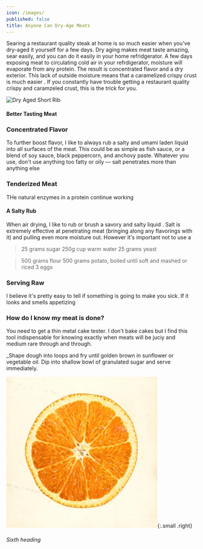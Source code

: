 ```yaml
---
icon: /images/
published: false
title: Anyone Can Dry-Age Meats
---
```


Searing a restaurant quality steak at home is so much easier when you've dry-aged it yourself for a few days. Dry aging makes meat taste amazing, sear easily, and you can do it easily in your home refridgerator. A few days exposing meat to circulating cold air in your refrdigerator, moisture will evaporate from any protein. The result is concentrated flavor and a dry exterior. This lack of outside moisture means that a caramelized crispy crust is much easier . If you constantly have trouble getting a restaurant quality crispy and caramzeled crust, this is the trick for you.

![Dry Aged Short Rib]({{site.baseurl}}/images/IMG_8287.HEIC)

#### Better Tasting Meat

### Concentrated Flavor
To further boost flavor, I like to always rub a salty and umami laden liquid into all surfaces of the meat. This could be as simple as fish sauce, or a blend of soy sauce, black peppercorn, and anchovy paste. Whatever you use, don't use anything too fatty or oily — salt penetrates more than anything else

### Tenderized Meat
THe natural enzymes in a protein continue working




#### A Salty Rub

When air drying, I like to rub or brush a savory and salty liquid . Salt is extremely effective at penetrating meat (bringing along any flavorings with it) and pulling even more moisture out. However it's important not to use a 


> 25 grams sugar
> 250g cup warm water
> 25 grams yeast

> 500 grams flour 
> 500 grams potato, boiled until soft and mashed or riced
> 3 eggs

### Serving Raw
I believe it's pretty easy to tell if something is going to make you sick. If it looks and smells appetizing 

### How do I know my meat is done?

You need to get a thin metal cake tester. I don't bake cakes but I find this tool indispensable for knowing exactly when meats will be juciy and medium rare through and through.

_Shape dough into loops and fry until golden brown in sunflower or vegetable oil. Dip into shallow bowl of granulated sugar and serve immediately.


![Illustrated orange slice](/images/orange.jpg){:.small .right}

###### Sixth heading
